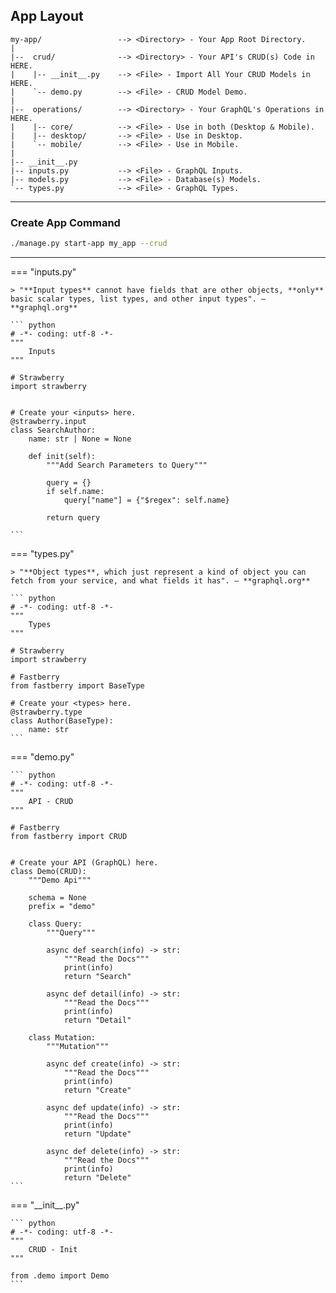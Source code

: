 ## App **Layout**

```text
my-app/                 --> <Directory> - Your App Root Directory.
|
|--  crud/              --> <Directory> - Your API's CRUD(s) Code in HERE.
|    |-- __init__.py    --> <File> - Import All Your CRUD Models in HERE.
|    `-- demo.py        --> <File> - CRUD Model Demo.
|
|--  operations/        --> <Directory> - Your GraphQL's Operations in HERE.
|    |-- core/          --> <File> - Use in both (Desktop & Mobile).
|    |-- desktop/       --> <File> - Use in Desktop.
|    `-- mobile/        --> <File> - Use in Mobile.
|
|-- __init__.py
|-- inputs.py           --> <File> - GraphQL Inputs.
|-- models.py           --> <File> - Database(s) Models.
`-- types.py            --> <File> - GraphQL Types.
```

---

### Create App **Command**

```sh
./manage.py start-app my_app --crud
```

---

=== "inputs.py"

    > "**Input types** cannot have fields that are other objects, **only** basic scalar types, list types, and other input types". — **graphql.org**

    ``` python
    # -*- coding: utf-8 -*-
    """
        Inputs
    """

    # Strawberry
    import strawberry


    # Create your <inputs> here.
    @strawberry.input
    class SearchAuthor:
        name: str | None = None

        def init(self):
            """Add Search Parameters to Query"""

            query = {}
            if self.name:
                query["name"] = {"$regex": self.name}

            return query

    ```

=== "types.py"

    > "**Object types**, which just represent a kind of object you can fetch from your service, and what fields it has". — **graphql.org**

    ``` python
    # -*- coding: utf-8 -*-
    """
        Types
    """

    # Strawberry
    import strawberry

    # Fastberry
    from fastberry import BaseType

    # Create your <types> here.
    @strawberry.type
    class Author(BaseType):
        name: str
    ```

=== "demo.py"

    ``` python
    # -*- coding: utf-8 -*-
    """
        API - CRUD
    """

    # Fastberry
    from fastberry import CRUD


    # Create your API (GraphQL) here.
    class Demo(CRUD):
        """Demo Api"""

        schema = None
        prefix = "demo"

        class Query:
            """Query"""

            async def search(info) -> str:
                """Read the Docs"""
                print(info)
                return "Search"

            async def detail(info) -> str:
                """Read the Docs"""
                print(info)
                return "Detail"

        class Mutation:
            """Mutation"""

            async def create(info) -> str:
                """Read the Docs"""
                print(info)
                return "Create"

            async def update(info) -> str:
                """Read the Docs"""
                print(info)
                return "Update"

            async def delete(info) -> str:
                """Read the Docs"""
                print(info)
                return "Delete"
    ```

=== "\_\_init\_\_.py"

    ``` python
    # -*- coding: utf-8 -*-
    """
        CRUD - Init
    """

    from .demo import Demo
    ```

